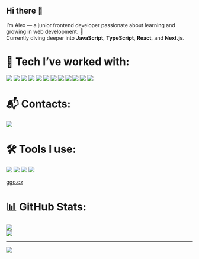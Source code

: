 ## Hi there 👋  
I’m Alex — a junior frontend developer passionate about learning and growing in web development. 🌱  
Currently diving deeper into **JavaScript**, **TypeScript**, **React**, and **Next.js**.

# 🧠 Tech I’ve worked with:
<p align="left">
  <img src="https://img.shields.io/badge/HTML5-E34F26?style=for-the-badge&logo=html5&logoColor=white"/>
  <img src="https://img.shields.io/badge/CSS3-1572B6?style=for-the-badge&logo=css3&logoColor=white"/>
  <img src="https://img.shields.io/badge/JavaScript-%23323330.svg?style=for-the-badge&logo=javascript&logoColor=%23F7DF1E"/>
  <img src="https://img.shields.io/badge/TypeScript-%23007ACC.svg?style=for-the-badge&logo=typescript&logoColor=white"/>
  <img src="https://img.shields.io/badge/React-%2320232a.svg?style=for-the-badge&logo=react&logoColor=%2361DAFB"/>
  <img src="https://img.shields.io/badge/Next.js-%23000000.svg?style=for-the-badge&logo=next.js&logoColor=white"/>
  <img src="https://img.shields.io/badge/Tailwind_CSS-38B2AC?style=for-the-badge&logo=tailwind-css&logoColor=white"/>
  <img src="https://img.shields.io/badge/Directus-263238?style=for-the-badge&logo=directus&logoColor=white"/>
  <img src="https://img.shields.io/badge/Payload-000000?style=for-the-badge&logo=payloadcms&logoColor=white"/>
  <img src="https://img.shields.io/badge/ShadCN_UI-000?style=for-the-badge&logo=vercel&logoColor=white"/>
  <img src="https://img.shields.io/badge/Zustand-%23FFDC00.svg?style=for-the-badge&logo=zotero&logoColor=black"/>
  <img src="https://img.shields.io/badge/React Query-%23ff4154.svg?style=for-the-badge&logo=react-query&logoColor=white"/>
</p>

# 📬 Contacts:
<p align="left">
  <a href="https://discord.com/users/mayer666" target="_blank">
    <img src="https://img.shields.io/badge/Discord-5865F2?style=for-the-badge&logo=discord&logoColor=white"/>
  </a>
</p>

# 🛠️ Tools I use:
<p align="left">
  <img src="https://img.shields.io/badge/Figma-%23F24E1E.svg?style=for-the-badge&logo=figma&logoColor=white"/>
  <img src="https://img.shields.io/badge/VSCode-%23007ACC.svg?style=for-the-badge&logo=visual-studio-code&logoColor=white"/>
  <img src="https://img.shields.io/badge/Photoshop-31A8FF.svg?style=for-the-badge&logo=adobe-photoshop&logoColor=white"/>
  <img src="https://img.shields.io/badge/Illustrator-FF9A00.svg?style=for-the-badge&logo=adobe-illustrator&logoColor=white"/>
</p>

<a href="https://ggo.cz" target="_blank">
    ggo.cz
  </a>

# 📊 GitHub Stats:
![](https://github-readme-streak-stats.herokuapp.com/?user=FKNGMayer&theme=default&hide_border=false)<br/>
![](https://github-readme-stats.vercel.app/api/top-langs/?username=FKNGMayer&theme=default&hide_border=false&include_all_commits=true&count_private=true&layout=compact)

---
[![](https://visitcount.itsvg.in/api?id=FKNGMayer&icon=0&color=12)](https://visitcount.itsvg.in)
